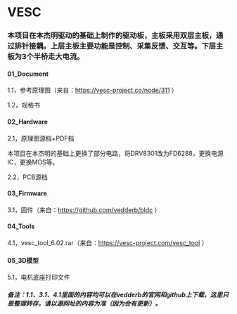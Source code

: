 # VESC

### 本项目在本杰明驱动的基础上制作的驱动板，主板采用双层主板，通过排针接耦。上层主板主要功能是控制、采集反馈、交互等。下层主板为3个半桥走大电流。



#### 01_Document

1.1，参考原理图（来自：https://vesc-project.co/node/311 ）

1.2，规格书

#### 02_Hardware

2.1，原理图源档+PDF档

​	本项目在本杰明的基础上更换了部分电路，将DRV8301改为FD6288，更换电源IC，更换MOS等。

2.2，PCB源档

#### 03_Firmware

3.1，固件（来自：https://github.com/vedderb/bldc ）

#### 04_Tools

4.1，vesc_tool_6.02.rar（来自：https://vesc-project.com/vesc_tool ）

#### 05_3D模型

5.1，电机底座打印文件



##### 备注：1.1、3.1、4.1里面的内容均可以在vedderb的官网和github上下载，这里只是整理转存，请以源网址的内容为准（因为会有更新）。

